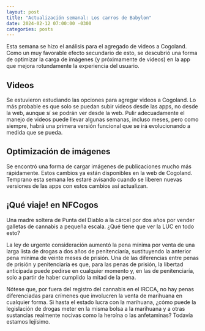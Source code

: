 ```yaml
---
layout: post
title: "Actualización semanal: Los carros de Babylon"
date: 2024-02-12 07:00:00 -0300
categories: posts
---
```


Esta semana se hizo el análisis para el agregado de videos a Cogoland. Como un muy favorable efecto secundario de esto, se descubrió una forma de optimizar la carga de imágenes (y próximamente de videos) en la app que mejora rotundamente la experiencia del usuario.

## Videos

Se estuvieron estudiando las opciones para agregar videos a Cogoland. Lo más probable es que solo se puedan subir videos desde las apps, no desde la web, aunque sí se podrán ver desde la web. Pulir adecuadamente el manejo de videos puede llevar algunas semanas, incluso meses, pero como siempre, habrá una primera versión funcional que se irá evolucionando a medida que se pueda.

## Optimización de imágenes

Se encontró una forma de cargar imágenes de publicaciones mucho más rápidamente. Estos cambios ya están disponibles en la web de Cogoland. Temprano esta semana les estaré avisando cuando se liberen nuevas versiones de las apps con estos cambios así actualizan.

## ¡Qué viaje! en NFCogos

Una madre soltera de Punta del Diablo a la cárcel por dos años por vender galletas de cannabis a pequeña escala. ¿Qué tiene que ver la LUC en todo esto?

La ley de urgente consideración aumentó la pena mínima por venta de una larga lista de drogas a dos años de penitenciaría, sustituyendo la anterior pena mínima de veinte meses de prisión. Una de las diferencias entre penas de prisión y penitenciaría es que, para las penas de prisión, la libertad anticipada puede pedirse en cualquier momento y, en las de penitenciaría, solo a partir de haber cumplido la mitad de la pena.

Nótese que, por fuera del registro del cannabis en el IRCCA, no hay penas diferenciadas para crímenes que involucren la venta de marihuana en cualquier forma. Si hasta el estado lucra con la marihuana, ¿cómo puede la legislación de drogas meter en la misma bolsa a la marihuana y a otras sustancias realmente nocivas como la heroína o las anfetaminas? Todavía estamos lejísimo.
